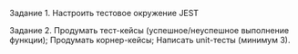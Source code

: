 Задание 1. Настроить тестовое окружение JEST

Задание 2. Продумать тест-кейсы (успешное/неуспешное выполнение функции);
Продумать корнер-кейсы; 
Написать unit-тесты (минимум 3).
